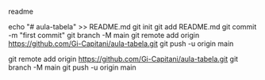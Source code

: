 readme

echo "# aula-tabela" >> README.md
git init
git add README.md
git commit -m "first commit"
git branch -M main
git remote add origin https://github.com/Gi-Capitani/aula-tabela.git
git push -u origin main

git remote add origin https://github.com/Gi-Capitani/aula-tabela.git
git branch -M main
git push -u origin main
